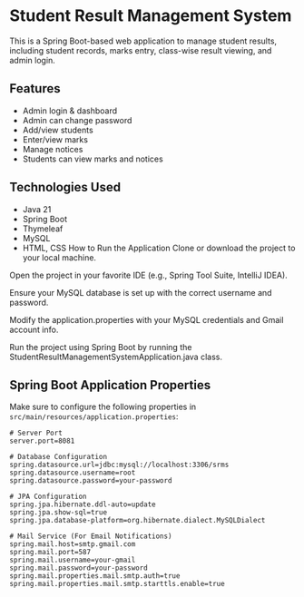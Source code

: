 # Student Result Management System

This is a Spring Boot-based web application to manage student results, including student records, marks entry, class-wise result viewing, and admin login.

## Features
- Admin login & dashboard
- Admin can change password
- Add/view students
- Enter/view marks
- Manage notices
- Students can view marks and notices

## Technologies Used
- Java 21
- Spring Boot
- Thymeleaf
- MySQL
- HTML, CSS
How to Run the Application
Clone or download the project to your local machine.

Open the project in your favorite IDE (e.g., Spring Tool Suite, IntelliJ IDEA).

Ensure your MySQL database is set up with the correct username and password.

Modify the application.properties with your MySQL credentials and Gmail account info.

Run the project using Spring Boot by running the StudentResultManagementSystemApplication.java class.
## Spring Boot Application Properties

Make sure to configure the following properties in `src/main/resources/application.properties`:

```properties
# Server Port
server.port=8081

# Database Configuration
spring.datasource.url=jdbc:mysql://localhost:3306/srms
spring.datasource.username=root
spring.datasource.password=your-password

# JPA Configuration
spring.jpa.hibernate.ddl-auto=update
spring.jpa.show-sql=true
spring.jpa.database-platform=org.hibernate.dialect.MySQLDialect

# Mail Service (For Email Notifications)
spring.mail.host=smtp.gmail.com
spring.mail.port=587
spring.mail.username=your-gmail
spring.mail.password=your-password
spring.mail.properties.mail.smtp.auth=true
spring.mail.properties.mail.smtp.starttls.enable=true

